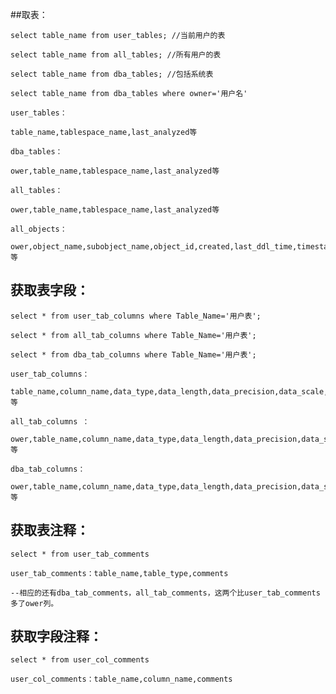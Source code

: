 ##取表： 

    select table_name from user_tables; //当前用户的表       
    
    select table_name from all_tables; //所有用户的表   
    
    select table_name from dba_tables; //包括系统表 
    
    select table_name from dba_tables where owner='用户名' 
    
    user_tables： 
    
    table_name,tablespace_name,last_analyzed等 
    
    dba_tables： 
    
    ower,table_name,tablespace_name,last_analyzed等 
    
    all_tables： 
    
    ower,table_name,tablespace_name,last_analyzed等 
    
    all_objects： 
    
    ower,object_name,subobject_name,object_id,created,last_ddl_time,timestamp,status等 
    
## 获取表字段： 

    select * from user_tab_columns where Table_Name='用户表'; 
    
    select * from all_tab_columns where Table_Name='用户表'; 
    
    select * from dba_tab_columns where Table_Name='用户表'; 
    
    user_tab_columns： 
    
    table_name,column_name,data_type,data_length,data_precision,data_scale,nullable,column_id等 
    
    all_tab_columns ： 
    
    ower,table_name,column_name,data_type,data_length,data_precision,data_scale,nullable,column_id等 
    
    dba_tab_columns： 
    
    ower,table_name,column_name,data_type,data_length,data_precision,data_scale,nullable,column_id等 

## 获取表注释： 

    select * from user_tab_comments 
    
    user_tab_comments：table_name,table_type,comments 
    
    --相应的还有dba_tab_comments，all_tab_comments，这两个比user_tab_comments多了ower列。 
    
## 获取字段注释： 

    select * from user_col_comments 
    
    user_col_comments：table_name,column_name,comments
